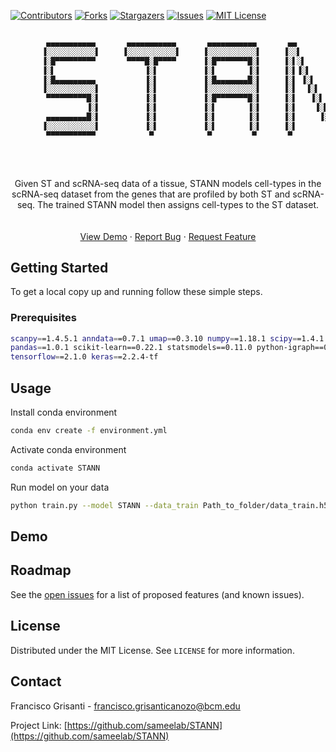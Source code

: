 
<!-- PROJECT SHIELDS -->
<!--
*** I'm using markdown "reference style" links for readability.
*** Reference links are enclosed in brackets [ ] instead of parentheses ( ).
*** See the bottom of this document for the declaration of the reference variables
*** for contributors-url, forks-url, etc. This is an optional, concise syntax you may use.
*** https://www.markdownguide.org/basic-syntax/#reference-style-links
-->

[![Contributors][contributors-shield]][contributors-url]
[![Forks][forks-shield]][forks-url]
[![Stargazers][stars-shield]][stars-url]
[![Issues][issues-shield]][issues-url]
[![MIT License][license-shield]][license-url]


```sh

        ▄▄▄▄▄▄▄▄▄▄▄       ▄▄▄▄▄▄▄▄▄▄▄       ▄▄▄▄▄▄▄▄▄▄▄       ▄▄        ▄       ▄▄        ▄ 
       ▐░░░░░░░░░░░▌     ▐░░░░░░░░░░░▌     ▐░░░░░░░░░░░▌     ▐░░▌      ▐░▌     ▐░░▌      ▐░▌
       ▐░█▀▀▀▀▀▀▀▀▀       ▀▀▀▀█░█▀▀▀▀      ▐░█▀▀▀▀▀▀▀█░▌     ▐░▌░▌     ▐░▌     ▐░▌░▌     ▐░▌
       ▐░▌                    ▐░▌          ▐░▌       ▐░▌     ▐░▌▐░▌    ▐░▌     ▐░▌▐░▌    ▐░▌
       ▐░█▄▄▄▄▄▄▄▄▄           ▐░▌          ▐░█▄▄▄▄▄▄▄█░▌     ▐░▌ ▐░▌   ▐░▌     ▐░▌ ▐░▌   ▐░▌
       ▐░░░░░░░░░░░▌          ▐░▌          ▐░░░░░░░░░░░▌     ▐░▌  ▐░▌  ▐░▌     ▐░▌  ▐░▌  ▐░▌
        ▀▀▀▀▀▀▀▀▀█░▌          ▐░▌          ▐░█▀▀▀▀▀▀▀█░▌     ▐░▌   ▐░▌ ▐░▌     ▐░▌   ▐░▌ ▐░▌
                 ▐░▌          ▐░▌          ▐░▌       ▐░▌     ▐░▌    ▐░▌▐░▌     ▐░▌    ▐░▌▐░▌
        ▄▄▄▄▄▄▄▄▄█░▌          ▐░▌          ▐░▌       ▐░▌     ▐░▌     ▐░▐░▌     ▐░▌     ▐░▐░▌
       ▐░░░░░░░░░░░▌          ▐░▌          ▐░▌       ▐░▌     ▐░▌      ▐░░▌     ▐░▌      ▐░░▌
        ▀▀▀▀▀▀▀▀▀▀▀            ▀            ▀         ▀       ▀        ▀▀       ▀        ▀▀ 
                                                                                     
```

<!-- PROJECT LOGO -->

<br />

<p align="center">
  
  <a href="https://github.com/github_username/repo_name">
    
   
  </a>

  <p align="center">
     Given ST and scRNA-seq data of a tissue, STANN models cell-types in the scRNA-seq dataset from the genes that are profiled by both ST and scRNA-seq. The trained STANN model then assigns cell-types to the ST dataset.
    <br />
    <br />
    <br />
    <a href="https://github.com/sameelab/STANN/demo">View Demo</a>
    ·
    <a href="https://github.com/sameelab/STANN/issues">Report Bug</a>
    ·
    <a href="https://github.com/sameelab/STANN/issues">Request Feature</a>
  </p>
</p>


<!-- GETTING STARTED -->

## Getting Started

To get a local copy up and running follow these simple steps.

### Prerequisites

```sh
scanpy==1.4.5.1 anndata==0.7.1 umap==0.3.10 numpy==1.18.1 scipy==1.4.1 
pandas==1.0.1 scikit-learn==0.22.1 statsmodels==0.11.0 python-igraph==0.8.0 
tensorflow==2.1.0 keras==2.2.4-tf
```


<!-- USAGE EXAMPLES -->

## Usage

Install conda environment

```sh
conda env create -f environment.yml
```

Activate conda environment 

```sh
conda activate STANN
```

Run model on your data

```sh
python train.py --model STANN --data_train Path_to_folder/data_train.h5ad --data_predict Path_to_folder/data_predict.h5ad --output Path_to_Output_folder/
```

## Demo




<!-- ROADMAP -->
## Roadmap

See the [open issues](https://github.com/sameelab/STANN/issues) for a list of proposed features (and known issues).


<!-- LICENSE -->
## License

Distributed under the MIT License. See `LICENSE` for more information.



<!-- CONTACT -->
## Contact

Francisco Grisanti - francisco.grisanticanozo@bcm.edu

Project Link: [https://github.com/sameelab/STANN](https://github.com/sameelab/STANN)





<!-- MARKDOWN LINKS & IMAGES -->
<!-- https://www.markdownguide.org/basic-syntax/#reference-style-links -->
[contributors-shield]: https://img.shields.io/github/contributors/sameelab/STANN.svg?style=flat-square
[contributors-url]: https://github.com/sameelab/STANN/graphs/contributors
[forks-shield]: https://img.shields.io/github/forks/sameelab/STANN.svg?style=flat-square
[forks-url]: https://github.com/sameelab/STANN/network/members
[stars-shield]: https://img.shields.io/github/stars/sameelab/STANN.svg?style=flat-square
[stars-url]: https://github.com/sameelab/STANN/stargazers
[issues-shield]: https://img.shields.io/github/issues/sameelab/STANN.svg?style=flat-square
[issues-url]: https://github.com/sameelab/STANN/issues
[license-shield]: https://img.shields.io/github/license/sameelab/STANN.svg?style=flat-square
[license-url]: https://github.com/sameelab/STANN/blob/master/LICENSE.txt

